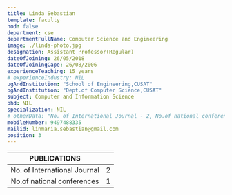 ```yaml
---
title: Linda Sebastian
template: faculty
hod: false
department: cse
departmentFullName: Computer Science and Engineering
image: ./linda-photo.jpg
designation: Assistant Professor(Regular)
dateOfJoining: 26/05/2018
dateOfJoiningCape: 26/08/2006
experienceTeaching: 15 years
# experienceIndustry: NIL
ugAndInstitution: "School of Engineering,CUSAT"
pgAndInstitution: "Dept.of Computer Science,CUSAT"
subject: Computer and Information Science
phd: NIL
specialization: NIL
# otherData: "No. of International Journal - 2, No.of national conferences - 1"
mobileNumber: 9497488335
mailid: linmaria.sebastian@gmail.com
position: 3
---
```

|           PUBLICATIONS           |     |
| :------------------------------: | :-: |
|   No. of International Journal   |  2  |
|    No.of national conferences    |  1  |